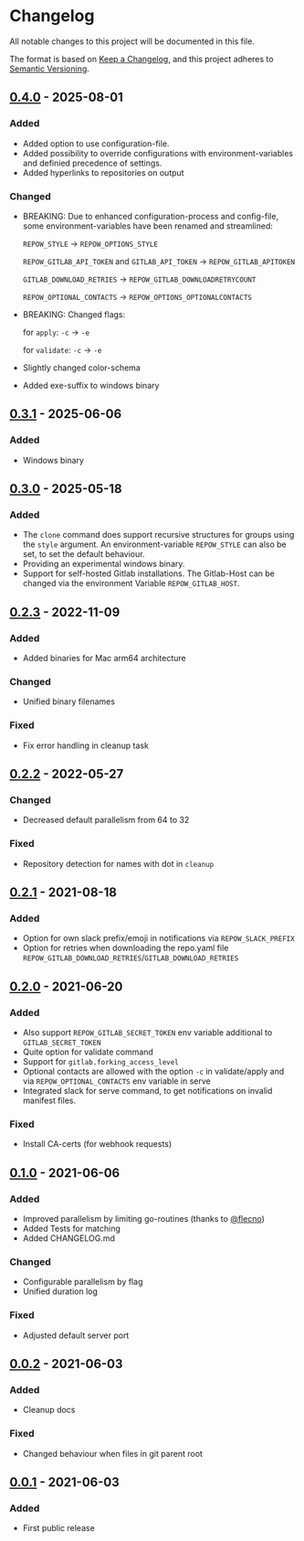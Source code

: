 # Changelog
All notable changes to this project will be documented in this file.

The format is based on [Keep a Changelog](https://keepachangelog.com/en/1.0.0/),
and this project adheres to [Semantic Versioning](https://semver.org/spec/v2.0.0.html).


## [0.4.0] - 2025-08-01

### Added
* Added option to use configuration-file.
* Added possibility to override configurations with environment-variables and definied precedence of settings.
* Added hyperlinks to repositories on output

### Changed
* BREAKING: Due to enhanced configuration-process and config-file, some environment-variables have been renamed and streamlined:

    `REPOW_STYLE` → `REPOW_OPTIONS_STYLE`

    `REPOW_GITLAB_API_TOKEN` and `GITLAB_API_TOKEN` → `REPOW_GITLAB_APITOKEN`

    `GITLAB_DOWNLOAD_RETRIES` → `REPOW_GITLAB_DOWNLOADRETRYCOUNT`

    `REPOW_OPTIONAL_CONTACTS` → `REPOW_OPTIONS_OPTIONALCONTACTS`

* BREAKING: Changed flags:

    for `apply`: `-c` → `-e`

    for `validate`: `-c` → `-e`

* Slightly changed color-schema
* Added exe-suffix to windows binary
     
## [0.3.1] - 2025-06-06

### Added
* Windows binary


## [0.3.0] - 2025-05-18

### Added
* The `clone` command does support recursive structures for groups using the `style` argument. An environment-variable `REPOW_STYLE` can also be set, to set the default behaviour.
* Providing an experimental windows binary.
* Support for self-hosted Gitlab installations. The Gitlab-Host can be changed via the environment Variable `REPOW_GITLAB_HOST`.


## [0.2.3] - 2022-11-09

### Added
* Added binaries for Mac arm64 architecture

### Changed
* Unified binary filenames

### Fixed
* Fix error handling in cleanup task



## [0.2.2] - 2022-05-27

### Changed
* Decreased default parallelism from 64 to 32

### Fixed
* Repository detection for names with dot in `cleanup`



## [0.2.1] - 2021-08-18

### Added
* Option for own slack prefix/emoji in notifications via `REPOW_SLACK_PREFIX`
* Option for retries when downloading the repo.yaml file `REPOW_GITLAB_DOWNLOAD_RETRIES`/`GITLAB_DOWNLOAD_RETRIES`



## [0.2.0] - 2021-06-20

### Added
* Also support `REPOW_GITLAB_SECRET_TOKEN` env variable additional to `GITLAB_SECRET_TOKEN`
* Quite option for validate command
* Support for `gitlab.forking_access_level`
* Optional contacts are allowed with the option `-c` in validate/apply and via `REPOW_OPTIONAL_CONTACTS` env variable in serve
* Integrated slack for serve command, to get notifications on invalid manifest files.

### Fixed
* Install CA-certs (for webhook requests)



## [0.1.0] - 2021-06-06

### Added
* Improved parallelism by limiting go-routines (thanks to [@flecno](https://github.com/flecno))
* Added Tests for matching
* Added CHANGELOG.md

### Changed
* Configurable parallelism by flag
* Unified duration log

### Fixed
* Adjusted default server port



## [0.0.2] - 2021-06-03

### Added
* Cleanup docs

### Fixed
* Changed behaviour when files in git parent root



## [0.0.1] - 2021-06-03

### Added
* First public release



[Unreleased]: https://github.com/galan/repow/compare/v0.4.0...HEAD
[0.4.0]: https://github.com/galan/repow/compare/v0.3.1...v0.4.0
[0.3.1]: https://github.com/galan/repow/compare/v0.3.0...v0.3.1
[0.3.0]: https://github.com/galan/repow/compare/v0.2.3...v0.3.0
[0.2.3]: https://github.com/galan/repow/compare/v0.2.2...v0.2.3
[0.2.2]: https://github.com/galan/repow/compare/v0.2.1...v0.2.2
[0.2.1]: https://github.com/galan/repow/compare/v0.2.0...v0.2.1
[0.2.0]: https://github.com/galan/repow/compare/v0.1.0...v0.2.0
[0.1.0]: https://github.com/galan/repow/compare/v0.0.2...v0.1.0
[0.0.2]: https://github.com/galan/repow/compare/v0.0.1...v0.0.2
[0.0.1]: https://github.com/galan/repow/releases/tag/v0.0.1
